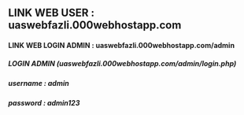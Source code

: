 ## LINK WEB USER : uaswebfazli.000webhostapp.com <br>
#### LINK WEB LOGIN ADMIN : uaswebfazli.000webhostapp.com/admin <br>
##### LOGIN ADMIN (uaswebfazli.000webhostapp.com/admin/login.php) <br>
##### username : admin <br>
##### password : admin123
